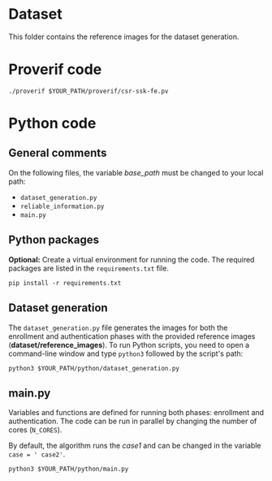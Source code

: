 # Dataset 
This folder contains the reference images for the dataset generation.



# Proverif code
```shell
./proverif $YOUR_PATH/proverif/csr-ssk-fe.pv
```


# Python code
## General comments

On the following files, the variable _base_path_ must be changed to your local path:

* `dataset_generation.py`
* `reliable_information.py`
* `main.py`

## Python packages

**Optional:** Create a virtual environment for running the code. The required packages are listed in the `requirements.txt` file.

```shell
pip install -r requirements.txt
```

## Dataset generation

The `dataset_generation.py` file generates the images for both the enrollment and authentication phases with the provided reference images (__dataset/reference_images__).
To run Python scripts, you need to open a command-line window and type `python3` followed by the script's path:

```shell
python3 $YOUR_PATH/python/dataset_generation.py
```

## main.py

Variables and functions are defined for running both phases: enrollment and authentication. The code can be run in parallel by changing the number of cores (`N_CORES`).

By default, the algorithm runs the _case1_ and can be changed in the variable `case = ' case2'`.

```shell
python3 $YOUR_PATH/python/main.py
```
